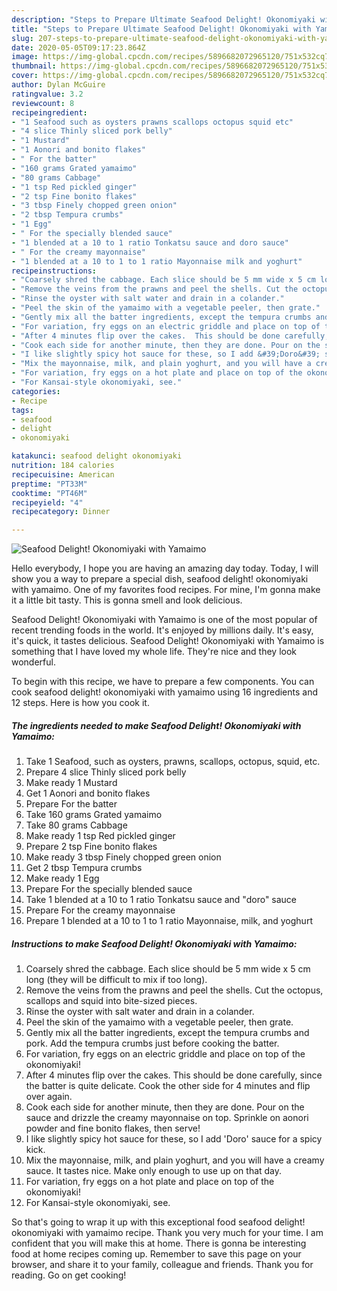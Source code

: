 ```yaml
---
description: "Steps to Prepare Ultimate Seafood Delight! Okonomiyaki with Yamaimo"
title: "Steps to Prepare Ultimate Seafood Delight! Okonomiyaki with Yamaimo"
slug: 207-steps-to-prepare-ultimate-seafood-delight-okonomiyaki-with-yamaimo
date: 2020-05-05T09:17:23.864Z
image: https://img-global.cpcdn.com/recipes/5896682072965120/751x532cq70/seafood-delight-okonomiyaki-with-yamaimo-recipe-main-photo.jpg
thumbnail: https://img-global.cpcdn.com/recipes/5896682072965120/751x532cq70/seafood-delight-okonomiyaki-with-yamaimo-recipe-main-photo.jpg
cover: https://img-global.cpcdn.com/recipes/5896682072965120/751x532cq70/seafood-delight-okonomiyaki-with-yamaimo-recipe-main-photo.jpg
author: Dylan McGuire
ratingvalue: 3.2
reviewcount: 8
recipeingredient:
- "1 Seafood such as oysters prawns scallops octopus squid etc"
- "4 slice Thinly sliced pork belly"
- "1 Mustard"
- "1 Aonori and bonito flakes"
- " For the batter"
- "160 grams Grated yamaimo"
- "80 grams Cabbage"
- "1 tsp Red pickled ginger"
- "2 tsp Fine bonito flakes"
- "3 tbsp Finely chopped green onion"
- "2 tbsp Tempura crumbs"
- "1 Egg"
- " For the specially blended sauce"
- "1 blended at a 10 to 1 ratio Tonkatsu sauce and doro sauce"
- " For the creamy mayonnaise"
- "1 blended at a 10 to 1 to 1 ratio Mayonnaise milk and yoghurt"
recipeinstructions:
- "Coarsely shred the cabbage. Each slice should be 5 mm wide x 5 cm long (they will be difficult to mix if too long)."
- "Remove the veins from the prawns and peel the shells. Cut the octopus, scallops and squid into bite-sized pieces."
- "Rinse the oyster with salt water and drain in a colander."
- "Peel the skin of the yamaimo with a vegetable peeler, then grate."
- "Gently mix all the batter ingredients, except the tempura crumbs and pork. Add the tempura crumbs just before cooking the batter."
- "For variation, fry eggs on an electric griddle and place on top of the okonomiyaki!"
- "After 4 minutes flip over the cakes.  This should be done carefully, since the batter is quite delicate. Cook the other side for 4 minutes and flip over again."
- "Cook each side for another minute, then they are done. Pour on the sauce and drizzle the creamy mayonnaise on top. Sprinkle on aonori powder and fine bonito flakes, then serve!"
- "I like slightly spicy hot sauce for these, so I add &#39;Doro&#39; sauce for a spicy kick."
- "Mix the mayonnaise, milk, and plain yoghurt, and you will have a creamy sauce. It tastes nice. Make only enough to use up on that day."
- "For variation, fry eggs on a hot plate and place on top of the okonomiyaki!"
- "For Kansai-style okonomiyaki, see."
categories:
- Recipe
tags:
- seafood
- delight
- okonomiyaki

katakunci: seafood delight okonomiyaki 
nutrition: 184 calories
recipecuisine: American
preptime: "PT33M"
cooktime: "PT46M"
recipeyield: "4"
recipecategory: Dinner

---
```



![Seafood Delight! Okonomiyaki with Yamaimo](https://img-global.cpcdn.com/recipes/5896682072965120/751x532cq70/seafood-delight-okonomiyaki-with-yamaimo-recipe-main-photo.jpg)

Hello everybody, I hope you are having an amazing day today. Today, I will show you a way to prepare a special dish, seafood delight! okonomiyaki with yamaimo. One of my favorites food recipes. For mine, I'm gonna make it a little bit tasty. This is gonna smell and look delicious.



Seafood Delight! Okonomiyaki with Yamaimo is one of the most popular of recent trending foods in the world. It's enjoyed by millions daily. It's easy, it's quick, it tastes delicious. Seafood Delight! Okonomiyaki with Yamaimo is something that I have loved my whole life. They're nice and they look wonderful.


To begin with this recipe, we have to prepare a few components. You can cook seafood delight! okonomiyaki with yamaimo using 16 ingredients and 12 steps. Here is how you cook it.

<!--inarticleads1-->

##### The ingredients needed to make Seafood Delight! Okonomiyaki with Yamaimo:

1. Take 1 Seafood, such as oysters, prawns, scallops, octopus, squid, etc.
1. Prepare 4 slice Thinly sliced pork belly
1. Make ready 1 Mustard
1. Get 1 Aonori and bonito flakes
1. Prepare  For the batter
1. Take 160 grams Grated yamaimo
1. Take 80 grams Cabbage
1. Make ready 1 tsp Red pickled ginger
1. Prepare 2 tsp Fine bonito flakes
1. Make ready 3 tbsp Finely chopped green onion
1. Get 2 tbsp Tempura crumbs
1. Make ready 1 Egg
1. Prepare  For the specially blended sauce
1. Take 1 blended at a 10 to 1 ratio Tonkatsu sauce and &#34;doro&#34; sauce
1. Prepare  For the creamy mayonnaise
1. Prepare 1 blended at a 10 to 1 to 1 ratio Mayonnaise, milk, and yoghurt




<!--inarticleads2-->

##### Instructions to make Seafood Delight! Okonomiyaki with Yamaimo:

1. Coarsely shred the cabbage. Each slice should be 5 mm wide x 5 cm long (they will be difficult to mix if too long).
1. Remove the veins from the prawns and peel the shells. Cut the octopus, scallops and squid into bite-sized pieces.
1. Rinse the oyster with salt water and drain in a colander.
1. Peel the skin of the yamaimo with a vegetable peeler, then grate.
1. Gently mix all the batter ingredients, except the tempura crumbs and pork. Add the tempura crumbs just before cooking the batter.
1. For variation, fry eggs on an electric griddle and place on top of the okonomiyaki!
1. After 4 minutes flip over the cakes.  This should be done carefully, since the batter is quite delicate. Cook the other side for 4 minutes and flip over again.
1. Cook each side for another minute, then they are done. Pour on the sauce and drizzle the creamy mayonnaise on top. Sprinkle on aonori powder and fine bonito flakes, then serve!
1. I like slightly spicy hot sauce for these, so I add &#39;Doro&#39; sauce for a spicy kick.
1. Mix the mayonnaise, milk, and plain yoghurt, and you will have a creamy sauce. It tastes nice. Make only enough to use up on that day.
1. For variation, fry eggs on a hot plate and place on top of the okonomiyaki!
1. For Kansai-style okonomiyaki, see.




So that's going to wrap it up with this exceptional food seafood delight! okonomiyaki with yamaimo recipe. Thank you very much for your time. I am confident that you will make this at home. There is gonna be interesting food at home recipes coming up. Remember to save this page on your browser, and share it to your family, colleague and friends. Thank you for reading. Go on get cooking!
